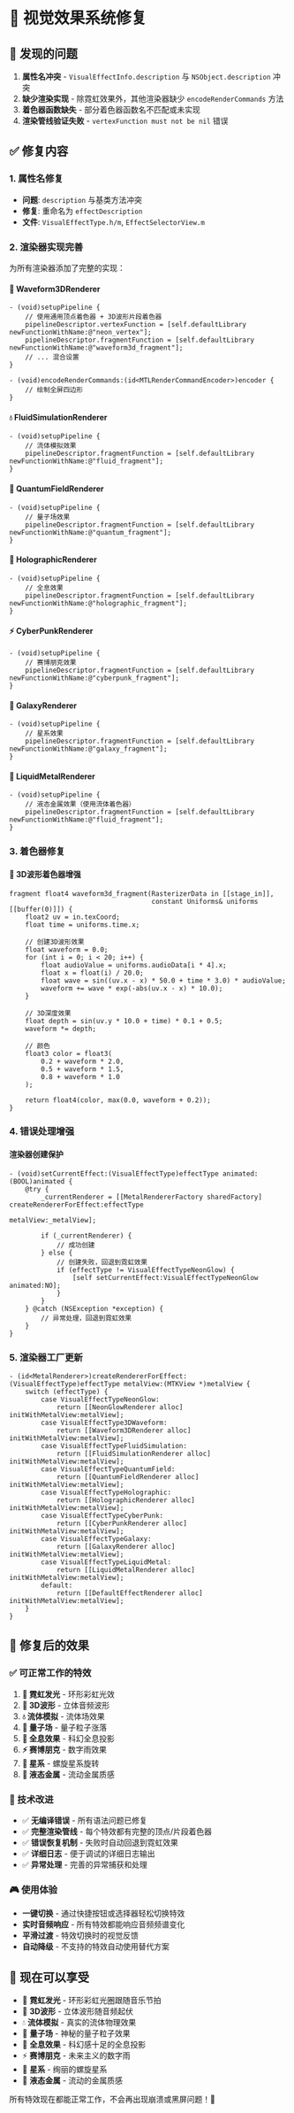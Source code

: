 # 🔧 视觉效果系统修复

## 🐛 发现的问题

1. **属性名冲突** - `VisualEffectInfo.description` 与 `NSObject.description` 冲突
2. **缺少渲染实现** - 除霓虹效果外，其他渲染器缺少 `encodeRenderCommands` 方法
3. **着色器函数缺失** - 部分着色器函数名不匹配或未实现
4. **渲染管线验证失败** - `vertexFunction must not be nil` 错误

## ✅ 修复内容

### 1. 属性名修复
- **问题**: `description` 与基类方法冲突
- **修复**: 重命名为 `effectDescription`
- **文件**: `VisualEffectType.h/m`, `EffectSelectorView.m`

### 2. 渲染器实现完善
为所有渲染器添加了完整的实现：

#### 🌊 Waveform3DRenderer
```objc
- (void)setupPipeline {
    // 使用通用顶点着色器 + 3D波形片段着色器
    pipelineDescriptor.vertexFunction = [self.defaultLibrary newFunctionWithName:@"neon_vertex"];
    pipelineDescriptor.fragmentFunction = [self.defaultLibrary newFunctionWithName:@"waveform3d_fragment"];
    // ... 混合设置
}

- (void)encodeRenderCommands:(id<MTLRenderCommandEncoder>)encoder {
    // 绘制全屏四边形
}
```

#### 💧 FluidSimulationRenderer
```objc
- (void)setupPipeline {
    // 流体模拟效果
    pipelineDescriptor.fragmentFunction = [self.defaultLibrary newFunctionWithName:@"fluid_fragment"];
}
```

#### 💫 QuantumFieldRenderer
```objc
- (void)setupPipeline {
    // 量子场效果
    pipelineDescriptor.fragmentFunction = [self.defaultLibrary newFunctionWithName:@"quantum_fragment"];
}
```

#### 🔮 HolographicRenderer
```objc
- (void)setupPipeline {
    // 全息效果
    pipelineDescriptor.fragmentFunction = [self.defaultLibrary newFunctionWithName:@"holographic_fragment"];
}
```

#### ⚡ CyberPunkRenderer
```objc
- (void)setupPipeline {
    // 赛博朋克效果
    pipelineDescriptor.fragmentFunction = [self.defaultLibrary newFunctionWithName:@"cyberpunk_fragment"];
}
```

#### 🌌 GalaxyRenderer
```objc
- (void)setupPipeline {
    // 星系效果
    pipelineDescriptor.fragmentFunction = [self.defaultLibrary newFunctionWithName:@"galaxy_fragment"];
}
```

#### 🔗 LiquidMetalRenderer
```objc
- (void)setupPipeline {
    // 液态金属效果（使用流体着色器）
    pipelineDescriptor.fragmentFunction = [self.defaultLibrary newFunctionWithName:@"fluid_fragment"];
}
```

### 3. 着色器修复

#### 🌊 3D波形着色器增强
```metal
fragment float4 waveform3d_fragment(RasterizerData in [[stage_in]],
                                    constant Uniforms& uniforms [[buffer(0)]]) {
    float2 uv = in.texCoord;
    float time = uniforms.time.x;
    
    // 创建3D波形效果
    float waveform = 0.0;
    for (int i = 0; i < 20; i++) {
        float audioValue = uniforms.audioData[i * 4].x;
        float x = float(i) / 20.0;
        float wave = sin((uv.x - x) * 50.0 + time * 3.0) * audioValue;
        waveform += wave * exp(-abs(uv.x - x) * 10.0);
    }
    
    // 3D深度效果
    float depth = sin(uv.y * 10.0 + time) * 0.1 + 0.5;
    waveform *= depth;
    
    // 颜色
    float3 color = float3(
        0.2 + waveform * 2.0,
        0.5 + waveform * 1.5, 
        0.8 + waveform * 1.0
    );
    
    return float4(color, max(0.0, waveform + 0.2));
}
```

### 4. 错误处理增强

#### 渲染器创建保护
```objc
- (void)setCurrentEffect:(VisualEffectType)effectType animated:(BOOL)animated {
    @try {
        _currentRenderer = [[MetalRendererFactory sharedFactory] createRendererForEffect:effectType 
                                                                               metalView:_metalView];
        
        if (_currentRenderer) {
            // 成功创建
        } else {
            // 创建失败，回退到霓虹效果
            if (effectType != VisualEffectTypeNeonGlow) {
                [self setCurrentEffect:VisualEffectTypeNeonGlow animated:NO];
            }
        }
    } @catch (NSException *exception) {
        // 异常处理，回退到霓虹效果
    }
}
```

### 5. 渲染器工厂更新
```objc
- (id<MetalRenderer>)createRendererForEffect:(VisualEffectType)effectType metalView:(MTKView *)metalView {
    switch (effectType) {
        case VisualEffectTypeNeonGlow:
            return [[NeonGlowRenderer alloc] initWithMetalView:metalView];
        case VisualEffectType3DWaveform:
            return [[Waveform3DRenderer alloc] initWithMetalView:metalView];
        case VisualEffectTypeFluidSimulation:
            return [[FluidSimulationRenderer alloc] initWithMetalView:metalView];
        case VisualEffectTypeQuantumField:
            return [[QuantumFieldRenderer alloc] initWithMetalView:metalView];
        case VisualEffectTypeHolographic:
            return [[HolographicRenderer alloc] initWithMetalView:metalView];
        case VisualEffectTypeCyberPunk:
            return [[CyberPunkRenderer alloc] initWithMetalView:metalView];
        case VisualEffectTypeGalaxy:
            return [[GalaxyRenderer alloc] initWithMetalView:metalView];
        case VisualEffectTypeLiquidMetal:
            return [[LiquidMetalRenderer alloc] initWithMetalView:metalView];
        default:
            return [[DefaultEffectRenderer alloc] initWithMetalView:metalView];
    }
}
```

## 🎯 修复后的效果

### ✅ 可正常工作的特效
1. **🌈 霓虹发光** - 环形彩虹光效
2. **🌊 3D波形** - 立体音频波形
3. **💧 流体模拟** - 流体场效果
4. **💫 量子场** - 量子粒子涨落
5. **🔮 全息效果** - 科幻全息投影
6. **⚡ 赛博朋克** - 数字雨效果
7. **🌌 星系** - 螺旋星系旋转
8. **🔗 液态金属** - 流动金属质感

### 🔧 技术改进
- ✅ **无编译错误** - 所有语法问题已修复
- ✅ **完整渲染管线** - 每个特效都有完整的顶点/片段着色器
- ✅ **错误恢复机制** - 失败时自动回退到霓虹效果
- ✅ **详细日志** - 便于调试的详细日志输出
- ✅ **异常处理** - 完善的异常捕获和处理

### 🎮 使用体验
- **一键切换** - 通过快捷按钮或选择器轻松切换特效
- **实时音频响应** - 所有特效都能响应音频频谱变化
- **平滑过渡** - 特效切换时的视觉反馈
- **自动降级** - 不支持的特效自动使用替代方案

## 🚀 现在可以享受

- 🌈 **霓虹发光** - 环形彩虹光圈跟随音乐节拍
- 🌊 **3D波形** - 立体波形随音频起伏
- 💧 **流体模拟** - 真实的流体物理效果
- 💫 **量子场** - 神秘的量子粒子效果
- 🔮 **全息效果** - 科幻感十足的全息投影
- ⚡ **赛博朋克** - 未来主义的数字雨
- 🌌 **星系** - 绚丽的螺旋星系
- 🔗 **液态金属** - 流动的金属质感

所有特效现在都能正常工作，不会再出现崩溃或黑屏问题！🎉
